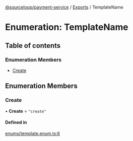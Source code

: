 [@sourceloop/payment-service](../README.md) / [Exports](../modules.md) / TemplateName

# Enumeration: TemplateName

## Table of contents

### Enumeration Members

- [Create](TemplateName.md#create)

## Enumeration Members

### Create

• **Create** = ``"create"``

#### Defined in

[enums/template.enum.ts:6](https://github.com/sourcefuse/loopback4-microservice-catalog/blob/77bb890a2/services/payment-service/src/enums/template.enum.ts#L6)
